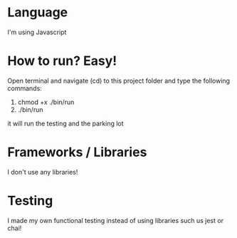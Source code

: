 # Language

I'm using Javascript

# How to run? Easy!

Open terminal and navigate (cd) to this project folder and type the following commands:

1. chmod +x ./bin/run
2. ./bin/run

it will run the testing and the parking lot

# Frameworks / Libraries

I don't use any libraries!

# Testing

I made my own functional testing instead of using libraries such us jest or chai!
